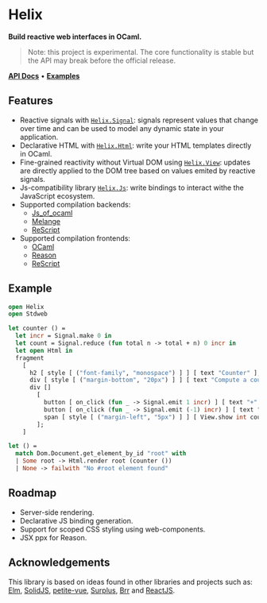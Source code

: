 # Helix

**Build reactive web interfaces in OCaml.**

> Note: this project is experimental. The core functionality is stable but the
> API may break before the official release.

[**API Docs**](https://odis-labs.github.io/helix/helix/Helix/index.html) • [**Examples**](https://github.com/odis-labs/helix/tree/master/examples)

## Features

- Reactive signals with
  [`Helix.Signal`](https://odis-labs.github.io/helix/helix/Helix/Signal/index.html):
signals represent values that change over time and can be used to model any
dynamic state in your application.
- Declarative HTML with [`Helix.Html`](https://odis-labs.github.io/helix/helix/Helix/Html/index.html): write your HTML templates directly in OCaml.
- Fine-grained reactivity without Virtual DOM using
  [`Helix.View`](https://odis-labs.github.io/helix/helix/Helix/View/index.html):
updates are directly applied to the DOM tree based on
values emited by reactive signals.
- Js-compatibility library
  [`Helix.Js`](https://odis-labs.github.io/helix/helix/Helix/Js/index.html):
write bindings to interact withe the JavaScript ecosystem.
- Supported compilation backends:
    - [Js_of_ocaml](https://ocsigen.org/js_of_ocaml/latest/manual/overview)
    - [Melange](https://github.com/melange-re/melange)
    - [ReScript](https://rescript-lang.org/)
- Supported compilation frontends:
    - [OCaml](https://ocaml.org)
    - [Reason](https://reasonml.github.io)
    - [ReScript](https://rescript-lang.org)


## Example

```ocaml
open Helix
open Stdweb

let counter () =
  let incr = Signal.make 0 in
  let count = Signal.reduce (fun total n -> total + n) 0 incr in
  let open Html in
  fragment
    [
      h2 [ style [ ("font-family", "monospace") ] ] [ text "Counter" ];
      div [ style [ ("margin-bottom", "20px") ] ] [ text "Compute a count." ];
      div []
        [
          button [ on_click (fun _ -> Signal.emit 1 incr) ] [ text "+" ];
          button [ on_click (fun _ -> Signal.emit (-1) incr) ] [ text "-" ];
          span [ style [ ("margin-left", "5px") ] ] [ View.show int count ];
        ];
    ]

let () =
  match Dom.Document.get_element_by_id "root" with
  | Some root -> Html.render root (counter ())
  | None -> failwith "No #root element found"
```


## Roadmap

- Server-side rendering.
- Declarative JS binding generation.
- Support for scoped CSS styling using web-components.
- JSX ppx for Reason.


## Acknowledgements

This library is based on ideas found in other libraries and projects such as:
[Elm](https://elm-lang.org/), [SolidJS](https://www.solidjs.com/),
[petite-vue](https://github.com/vuejs/petite-vue),
[Surplus](https://github.com/adamhaile/surplus),
[Brr](https://erratique.ch/software/brr) and [ReactJS](https://reactjs.org/).
